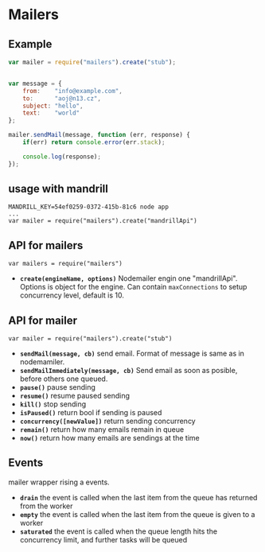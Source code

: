 
# Mailers


## Example
```js
var mailer = require("mailers").create("stub");


var message = {
	from:    "info@example.com",
	to:      "aoj@n13.cz",
	subject: "hello",
	text:    "world"
};

mailer.sendMail(message, function (err, response) {
	if(err) return console.error(err.stack);

	console.log(response);
});
```

## usage with mandrill
    MANDRILL_KEY=54ef0259-0372-415b-81c6 node app
    ...
    var mailer = require("mailers").create("mandrillApi")



## API for mailers
    var mailers = require("mailers")
* **<code>create(engineName, options)</code>** Nodemailer engin one "mandrillApi". Options is object for the engine. Can contain <code>maxConnections</code> to setup concurrency level, default is 10.


## API for mailer
    var mailer = require("mailers").create("stub")
* **<code>sendMail(message, cb)</code>** send email. Format of message is same as in nodemamiler.
* **<code>sendMailImmediately(message, cb)</code>** Send email as soon as posible, before others one queued.
* **<code>pause()</code>** pause sending
* **<code>resume()</code>** resume paused sending
* **<code>kill()</code>** stop sending
* **<code>isPaused()</code>** return bool if sending is paused
* **<code>concurrency([newValue])</code>** return sending concurrency
* **<code>remain()</code>** return how many emails remain in queue
* **<code>now()</code>** return how many emails are sendings at the time



## Events
mailer wrapper rising a events.
* **<code>drain</code>** the event is called when the last item from the queue has returned from the worker
* **<code>empty</code>** the event is called when the last item from the queue is given to a worker
* **<code>saturated</code>** the event is called when the queue length hits the concurrency limit, and further tasks will be queued